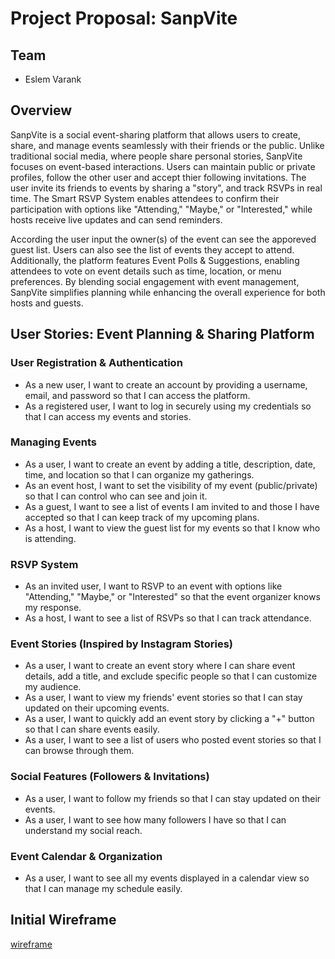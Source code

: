 # Project Proposal: SanpVite

## Team 
 - Eslem Varank
   
## Overview

SanpVite is a social event-sharing platform that allows users to create, share, and manage events seamlessly with their friends or the public. Unlike traditional social media, where people share personal stories, SanpVite focuses on event-based interactions. Users can maintain public or private profiles, follow the other user and accept thier following invitations. The user invite its friends to events by sharing a "story", and track RSVPs in real time. The Smart RSVP System enables attendees to confirm their participation with options like "Attending," "Maybe," or "Interested," while hosts receive live updates and can send reminders.

According the user input the owner(s) of the event can see the apporeved guest list. Users can also see the list of events they accept to attend. Additionally, the platform features Event Polls & Suggestions, enabling attendees to vote on event details such as time, location, or menu preferences. By blending social engagement with event management, SanpVite simplifies planning while enhancing the overall experience for both hosts and guests.

## User Stories: Event Planning & Sharing Platform

### User Registration & Authentication
 - As a new user, I want to create an account by providing a username, email, and password so that I can access the platform.
 - As a registered user, I want to log in securely using my credentials so that I can access my events and stories.

### Managing Events
 - As a user, I want to create an event by adding a title, description, date, time, and location so that I can organize my gatherings.
 - As an event host, I want to set the visibility of my event (public/private) so that I can control who can see and join it.
 - As a guest, I want to see a list of events I am invited to and those I have accepted so that I can keep track of my upcoming plans.
 - As a host, I want to view the guest list for my events so that I know who is attending.

### RSVP System
 - As an invited user, I want to RSVP to an event with options like "Attending," "Maybe," or "Interested" so that the event organizer knows my response.
 - As a host, I want to see a list of RSVPs so that I can track attendance.

### Event Stories (Inspired by Instagram Stories)
 - As a user, I want to create an event story where I can share event details, add a title, and exclude specific people so that I can customize my audience.
 - As a user, I want to view my friends' event stories so that I can stay updated on their upcoming events.
 - As a user, I want to quickly add an event story by clicking a "+" button so that I can share events easily.
 - As a user, I want to see a list of users who posted event stories so that I can browse through them.

### Social Features (Followers & Invitations)
 - As a user, I want to follow my friends so that I can stay updated on their events.
 - As a user, I want to see how many followers I have so that I can understand my social reach.

### Event Calendar & Organization
 - As a user, I want to see all my events displayed in a calendar view so that I can manage my schedule easily.

## Initial Wireframe
[wireframe](https://github.com/nyu-csci-ua-0467-001-002-spring-2025/final-project-deployment-eselmsenavarank/blob/fbfa2d6c8ccb7fd1a495a9c81d35fa2ff6f8cf8d/documentation/Wireframe.png)

